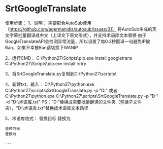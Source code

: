 # SrtGoogleTranslate

使用步骤：
1、说明：
	需要配合AutoSub使用（https://github.com/agermanidis/autosub/issues/31）
	将AutoSub生成的英文字幕批量翻译成中文（上译文下原文形式），并支持术语库文本替换
	由于GoogleTranslateAPI会检测异常流量，所以设置了每0.3秒翻译一句避免IP被Ban，如果不幸被Ban请切换下WANIP

2、运行CMD：
	C:\Python27\Scripts\pip.exe install googletrans
	C:\Python27\Scripts\pip.exe install retry
	
3、将SrtGoogleTranslate.py复制到C:\Python27\scripts\

4、新建txt，输入：
	C:\Python27\python.exe C:\Python27\scripts\SrtGoogleTranslate.py -p "D:\"
	或者
	C:\Python27\python.exe C:\Python27\scripts\SrtGoogleTranslate.py -p "D:\" -d "D:\术语库.txt"
	PS："D:\"替换成需要批量翻译的文件夹（包括子文件夹），"D:\术语库.txt"替换成术语库文本路径
	
5、术语库格式：
	替换目标
	替换为
	
	替换目标
	替换为
	
	...	